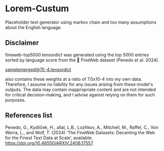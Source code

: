 # Lorem-Custum
Placeholder text generator using markov chain and too many assumptions about the English language.


## Disclaimer
fineweb-top5000.tensordict was generated using the top 5000 entries sorted by language score from the 🍷 FineWeb dataset (Penedo et al. 2024). <p>samplemerged@7E-4.tensordict</p> also contains these weights at a ratio of 7.0x10-4 into my own data. Therefore, I assume no liability for any issues arising from these model's outputs. The data may contain inappropriate content and are not intended for critical decision-making, and I advise against relying on them for such purposes.

## References list
Penedo, G., Kydlíček, H., allal, L.B., Lozhkov, A., Mitchell, M., Raffel, C., Von Werra, L., and Wolf, T. (2024) ‘The FineWeb Datasets: Decanting the Web for the Finest Text Data at Scale’, available: https://doi.org/10.48550/ARXIV.2406.17557.
